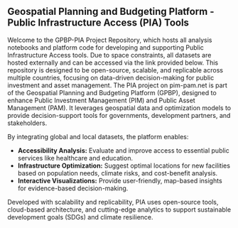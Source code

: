 ## Geospatial Planning and Budgeting Platform - Public Infrastructure Access (PIA) Tools
Welcome to the GPBP-PIA Project Repository, which hosts all analysis notebooks and platform code for developing and supporting Public Infrastructure Access tools. Due to space constraints, all datasets are hosted externally and can be accessed via the link provided below. This repository is designed to be open-source, scalable, and replicable across multiple countries, focusing on data-driven decision-making for public investment and asset management. The PIA project on pim-pam.net is part of the Geospatial Planning and Budgeting Platform (GPBP), designed to enhance Public Investment Management (PIM) and Public Asset Management (PAM). It leverages geospatial data and optimization models to provide decision-support tools for governments, development partners, and stakeholders.

By integrating global and local datasets, the platform enables:
- **Accessibility Analysis:** Evaluate and improve access to essential public services like healthcare and education.
- **Infrastructure Optimization:** Suggest optimal locations for new facilities based on population needs, climate risks, and cost-benefit analysis.
- **Interactive Visualizations:** Provide user-friendly, map-based insights for evidence-based decision-making.

Developed with scalability and replicability, PIA uses open-source tools, cloud-based architecture, and cutting-edge analytics to support sustainable development goals (SDGs) and climate resilience.

